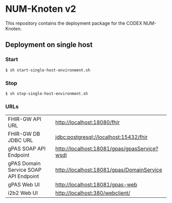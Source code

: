 # NUM-Knoten v2

This repository contains the deployment package for the CODEX NUM-Knoten.

## Deployment on single host

### Start

`$ sh start-single-host-environment.sh`

### Stop

`$ sh stop-single-host-environment.sh`

### URLs

|                                       |                                                |
|---------------------------------------|------------------------------------------------|
| FHIR-GW API URL                       | <http://localhost:18080/fhir>                  |
| FHIR-GW DB JDBC URL                   | <jdbc:postgresql://localhost:15432/fhir>       |
| gPAS SOAP API Endpoint                | <http://localhost:18081/gpas/gpasService?wsdl> |
| gPAS Domain Service SOAP API Endpoint | <http://localhost:18081/gpas/DomainService>    |
| gPAS Web UI                           | <http://localhost:18081/gpas-web>              |
| i2b2 Web UI                           | <http://localhost:380/webclient/>              |

